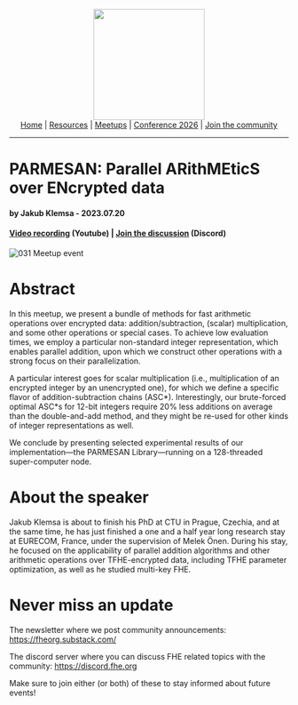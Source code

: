<!-- Main header navigation -->
<p align="center">
  <img width="200" src="https://user-images.githubusercontent.com/5758427/180978488-db825482-5a58-4c7c-9589-c494a6f0be04.png"><br/>
  <a href="https://fhe-org.github.io">Home</a> | <a href="https://fhe-org.github.io/resources">Resources</a> | <a href="https://fhe-org.github.io/meetups/">Meetups</a> | <a href="https://fhe-org.github.io/conferences/conference-2026/">Conference 2026</a> | <a href="https://fhe-org.github.io/community">Join the community</a>
</p>
<hr/>
<!-- /Main header navigation -->

# PARMESAN: Parallel ARithMEticS over ENcrypted data
#### by Jakub Klemsa - 2023.07.20
#### <a href="https://www.youtube.com/watch?v=A9tBfT6cQ-U&list=PLnbmMskCVh1chnSM8Jjy6Nk3IH6fpn7MM&index=1">Video recording</a> (Youtube) | <!--<a href="">Poster</a> (Github) |--> <a href="https://discord.fhe.org">Join the discussion</a> (Discord)

![031 Meetup event](https://github.com/FHE-org/fhe-org.github.io/assets/37557436/444f1574-a6e9-4524-b913-1fc6bce957a9)

# Abstract

In this meetup, we present a bundle of methods for fast arithmetic operations over encrypted data: addition/subtraction, (scalar) multiplication, and some other operations or special cases. To achieve low evaluation times, we employ a particular non-standard integer representation, which enables parallel addition, upon which we construct other operations with a strong focus on their parallelization.

A particular interest goes for scalar multiplication (i.e., multiplication of an encrypted integer by an unencrypted one), for which we define a specific flavor of addition-subtraction chains (ASC*). Interestingly, our brute-forced optimal ASC*s for 12-bit integers require 20% less additions on average than the double-and-add method, and they might be re-used for other kinds of integer representations as well.

We conclude by presenting selected experimental results of our implementation—the PARMESAN Library—running on a 128-threaded super-computer node.

# About the speaker

Jakub Klemsa is about to finish his PhD at CTU in Prague, Czechia, and at the same time, he has just finished a one and a half year long research stay at EURECOM, France, under the supervision of Melek Önen. During his stay, he focused on the applicability of parallel addition algorithms and other arithmetic operations over TFHE-encrypted data, including TFHE parameter optimization, as well as he studied multi-key FHE.

# Never miss an update

The newsletter where we post community announcements: https://fheorg.substack.com/

The discord server where you can discuss FHE related topics with the community: https://discord.fhe.org

Make sure to join either (or both) of these to stay informed about future events!
